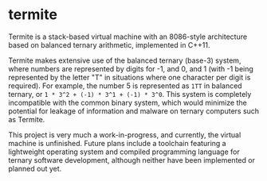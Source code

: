 # termite
Termite is a stack-based virtual machine with an 8086-style architecture based on balanced ternary arithmetic, implemented in C++11. 

Termite makes extensive use of the balanced ternary (base-3) system, where numbers are represented by digits for -1, and 0, and 1 (with -1 being represented by the letter "T" in situations where one character per digit is required). For example, the number 5 is represented as `1TT` in balanced ternary, or `1 * 3^2 + (-1) * 3^1 + (-1) * 3^0`. 
This system is completely incompatible with the common binary system, which would minimize the potential for leakage of information and malware on ternary computers such as Termite.

This project is very much a work-in-progress, and currently, the virtual machine is unfinished. Future plans include a toolchain featuring a lightweight operating system and compiled programming language for ternary software development, although neither have been implemented or planned out yet.